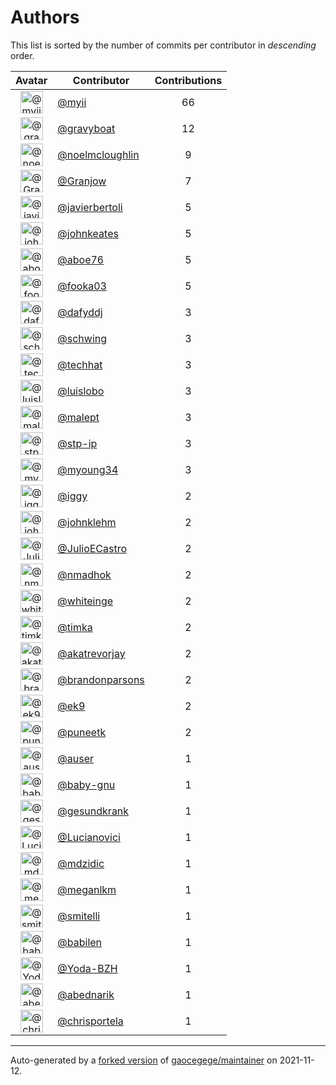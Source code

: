 # Authors

This list is sorted by the number of commits per contributor in _descending_ order.

Avatar|Contributor|Contributions
:-:|---|:-:
<img class='float-left rounded-1' src='https://avatars.githubusercontent.com/u/10231489?v=4' width='36' height='36' alt='@myii'>|[@myii](https://github.com/myii)|66
<img class='float-left rounded-1' src='https://avatars.githubusercontent.com/u/1396878?v=4' width='36' height='36' alt='@gravyboat'>|[@gravyboat](https://github.com/gravyboat)|12
<img class='float-left rounded-1' src='https://avatars.githubusercontent.com/u/13322818?v=4' width='36' height='36' alt='@noelmcloughlin'>|[@noelmcloughlin](https://github.com/noelmcloughlin)|9
<img class='float-left rounded-1' src='https://avatars.githubusercontent.com/u/305622?v=4' width='36' height='36' alt='@Granjow'>|[@Granjow](https://github.com/Granjow)|7
<img class='float-left rounded-1' src='https://avatars.githubusercontent.com/u/242396?v=4' width='36' height='36' alt='@javierbertoli'>|[@javierbertoli](https://github.com/javierbertoli)|5
<img class='float-left rounded-1' src='https://avatars.githubusercontent.com/u/5306980?v=4' width='36' height='36' alt='@johnkeates'>|[@johnkeates](https://github.com/johnkeates)|5
<img class='float-left rounded-1' src='https://avatars.githubusercontent.com/u/1800660?v=4' width='36' height='36' alt='@aboe76'>|[@aboe76](https://github.com/aboe76)|5
<img class='float-left rounded-1' src='https://avatars.githubusercontent.com/u/1747807?v=4' width='36' height='36' alt='@fooka03'>|[@fooka03](https://github.com/fooka03)|5
<img class='float-left rounded-1' src='https://avatars.githubusercontent.com/u/4195158?v=4' width='36' height='36' alt='@dafyddj'>|[@dafyddj](https://github.com/dafyddj)|3
<img class='float-left rounded-1' src='https://avatars.githubusercontent.com/u/1611712?v=4' width='36' height='36' alt='@schwing'>|[@schwing](https://github.com/schwing)|3
<img class='float-left rounded-1' src='https://avatars.githubusercontent.com/u/287147?v=4' width='36' height='36' alt='@techhat'>|[@techhat](https://github.com/techhat)|3
<img class='float-left rounded-1' src='https://avatars.githubusercontent.com/u/453120?v=4' width='36' height='36' alt='@luislobo'>|[@luislobo](https://github.com/luislobo)|3
<img class='float-left rounded-1' src='https://avatars.githubusercontent.com/u/11417?v=4' width='36' height='36' alt='@malept'>|[@malept](https://github.com/malept)|3
<img class='float-left rounded-1' src='https://avatars.githubusercontent.com/u/3768412?v=4' width='36' height='36' alt='@stp-ip'>|[@stp-ip](https://github.com/stp-ip)|3
<img class='float-left rounded-1' src='https://avatars.githubusercontent.com/u/879922?v=4' width='36' height='36' alt='@myoung34'>|[@myoung34](https://github.com/myoung34)|3
<img class='float-left rounded-1' src='https://avatars.githubusercontent.com/u/20441?v=4' width='36' height='36' alt='@iggy'>|[@iggy](https://github.com/iggy)|2
<img class='float-left rounded-1' src='https://avatars.githubusercontent.com/u/218060?v=4' width='36' height='36' alt='@johnklehm'>|[@johnklehm](https://github.com/johnklehm)|2
<img class='float-left rounded-1' src='https://avatars.githubusercontent.com/u/5825419?v=4' width='36' height='36' alt='@JulioECastro'>|[@JulioECastro](https://github.com/JulioECastro)|2
<img class='float-left rounded-1' src='https://avatars.githubusercontent.com/u/3374962?v=4' width='36' height='36' alt='@nmadhok'>|[@nmadhok](https://github.com/nmadhok)|2
<img class='float-left rounded-1' src='https://avatars.githubusercontent.com/u/91293?v=4' width='36' height='36' alt='@whiteinge'>|[@whiteinge](https://github.com/whiteinge)|2
<img class='float-left rounded-1' src='https://avatars.githubusercontent.com/u/85762?v=4' width='36' height='36' alt='@timka'>|[@timka](https://github.com/timka)|2
<img class='float-left rounded-1' src='https://avatars.githubusercontent.com/u/1312290?v=4' width='36' height='36' alt='@akatrevorjay'>|[@akatrevorjay](https://github.com/akatrevorjay)|2
<img class='float-left rounded-1' src='https://avatars.githubusercontent.com/u/1277162?v=4' width='36' height='36' alt='@brandonparsons'>|[@brandonparsons](https://github.com/brandonparsons)|2
<img class='float-left rounded-1' src='https://avatars.githubusercontent.com/u/17393048?v=4' width='36' height='36' alt='@ek9'>|[@ek9](https://github.com/ek9)|2
<img class='float-left rounded-1' src='https://avatars.githubusercontent.com/u/528061?v=4' width='36' height='36' alt='@puneetk'>|[@puneetk](https://github.com/puneetk)|2
<img class='float-left rounded-1' src='https://avatars.githubusercontent.com/u/529?v=4' width='36' height='36' alt='@auser'>|[@auser](https://github.com/auser)|1
<img class='float-left rounded-1' src='https://avatars.githubusercontent.com/u/1233212?v=4' width='36' height='36' alt='@baby-gnu'>|[@baby-gnu](https://github.com/baby-gnu)|1
<img class='float-left rounded-1' src='https://avatars.githubusercontent.com/u/493319?v=4' width='36' height='36' alt='@gesundkrank'>|[@gesundkrank](https://github.com/gesundkrank)|1
<img class='float-left rounded-1' src='https://avatars.githubusercontent.com/u/6506053?v=4' width='36' height='36' alt='@Lucianovici'>|[@Lucianovici](https://github.com/Lucianovici)|1
<img class='float-left rounded-1' src='https://avatars.githubusercontent.com/u/4057143?v=4' width='36' height='36' alt='@mdzidic'>|[@mdzidic](https://github.com/mdzidic)|1
<img class='float-left rounded-1' src='https://avatars.githubusercontent.com/u/3279679?v=4' width='36' height='36' alt='@meganlkm'>|[@meganlkm](https://github.com/meganlkm)|1
<img class='float-left rounded-1' src='https://avatars.githubusercontent.com/u/935080?v=4' width='36' height='36' alt='@smitelli'>|[@smitelli](https://github.com/smitelli)|1
<img class='float-left rounded-1' src='https://avatars.githubusercontent.com/u/117961?v=4' width='36' height='36' alt='@babilen'>|[@babilen](https://github.com/babilen)|1
<img class='float-left rounded-1' src='https://avatars.githubusercontent.com/u/751889?v=4' width='36' height='36' alt='@Yoda-BZH'>|[@Yoda-BZH](https://github.com/Yoda-BZH)|1
<img class='float-left rounded-1' src='https://avatars.githubusercontent.com/u/228723?v=4' width='36' height='36' alt='@abednarik'>|[@abednarik](https://github.com/abednarik)|1
<img class='float-left rounded-1' src='https://avatars.githubusercontent.com/u/505649?v=4' width='36' height='36' alt='@chrisportela'>|[@chrisportela](https://github.com/chrisportela)|1

---

Auto-generated by a [forked version](https://github.com/myii/maintainer) of [gaocegege/maintainer](https://github.com/gaocegege/maintainer) on 2021-11-12.
